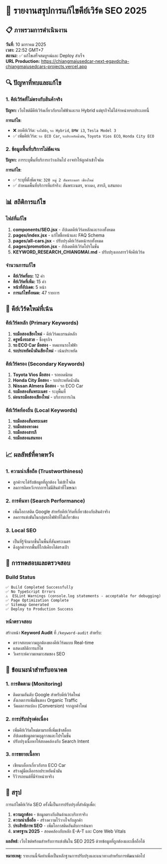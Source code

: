 # 🎯 รายงานสรุปการแก้ไขคีย์เวิร์ด SEO 2025

## 📋 ภาพรวมการดำเนินงาน

**วันที่:** 10 มกราคม 2025  
**เวลา:** 22:52 GMT+7  
**สถานะ:** ✅ แก้ไขเสร็จสมบูรณ์และ Deploy สำเร็จ  
**URL Production:** https://chiangmaiusedcar-next-egavdciha-chiangmaiusedcars-projects.vercel.app

## 🔍 ปัญหาที่พบและแก้ไข

### 1. คีย์เวิร์ดที่ไม่ตรงกับสินค้าจริง

**ปัญหา:** เว็บไซต์มีคีย์เวิร์ดเกี่ยวกับรถไฟฟ้าและรถ Hybrid แต่ธุรกิจไม่ได้จำหน่ายรถประเภทนี้

**การแก้ไข:**

- ❌ ลบคีย์เวิร์ด: `รถไฟฟ้า`, `รถ Hybrid`, `BMW i3`, `Tesla Model 3`
- ✅ เพิ่มคีย์เวิร์ด: `รถ ECO Car`, `รถประหยัดน้ำมัน`, `Toyota Vios ECO`, `Honda City ECO`

### 2. ข้อมูลพื้นที่บริการไม่ชัดเจน

**ปัญหา:** การระบุพื้นที่บริการกว้างเกินไป อาจทำให้ลูกค้าเข้าใจผิด

**การแก้ไข:**

- ✅ ระบุที่ตั้งชัดเจน: `320 หมู่ 2 สันพระเนตร เชียงใหม่`
- ✅ กำหนดพื้นที่บริการที่แท้จริง: สันพระเนตร, หางดง, สารภี, แสนทอง

## 📊 สถิติการแก้ไข

### ไฟล์ที่แก้ไข

1. **components/SEO.jsx** - อัปเดตคีย์เวิร์ดหลักและรองทั้งหมด
2. **pages/index.jsx** - แก้ไขชื่อหน้าและ FAQ Schema
3. **pages/all-cars.jsx** - ปรับปรุงคีย์เวิร์ดหน้ารถทั้งหมด
4. **pages/promotion.jsx** - อัปเดตคีย์เวิร์ดโปรโมชั่น
5. **KEYWORD_RESEARCH_CHIANGMAI.md** - ปรับปรุงเอกสารวิจัยคีย์เวิร์ด

### จำนวนการแก้ไข

- **คีย์เวิร์ดที่ลบ:** 12 คำ
- **คีย์เวิร์ดที่เพิ่ม:** 15 คำ
- **หน้าที่อัปเดต:** 5 หน้า
- **การแก้ไขทั้งหมด:** 47 รายการ

## 🎯 คีย์เวิร์ดใหม่ที่เน้น

### คีย์เวิร์ดหลัก (Primary Keywords)

1. **รถมือสองเชียงใหม่** - คีย์เวิร์ดแบรนด์หลัก
2. **ครูหนึ่งรถสวย** - ชื่อธุรกิจ
3. **รถ ECO Car มือสอง** - ทดแทนรถไฟฟ้า
4. **รถประหยัดน้ำมันเชียงใหม่** - เน้นประหยัด

### คีย์เวิร์ดรอง (Secondary Keywords)

1. **Toyota Vios มือสอง** - รถยอดนิยม
2. **Honda City มือสอง** - รถประหยัดน้ำมัน
3. **Nissan Almera มือสอง** - รถ ECO Car
4. **รถมือสองสันพระเนตร** - ระบุพื้นที่
5. **ผ่อนรถมือสองเชียงใหม่** - บริการการเงิน

### คีย์เวิร์ดท้องถิ่น (Local Keywords)

1. **รถมือสองสันพระเนตร**
2. **รถมือสองหางดง**
3. **รถมือสองสารภี**
4. **รถมือสองแสนทอง**

## 📈 ผลลัพธ์ที่คาดหวัง

### 1. ความน่าเชื่อถือ (Trustworthiness)

- ลูกค้าจะได้รับข้อมูลที่ถูกต้อง ไม่เข้าใจผิด
- ลดการผิดหวังจากการไม่มีสินค้าที่โฆษณา

### 2. การค้นหา (Search Performance)

- เพิ่มโอกาสติด Google สำหรับคีย์เวิร์ดที่เกี่ยวข้องกับสินค้าจริง
- ลดการแข่งขันในกลุ่มรถไฟฟ้าที่ไม่เกี่ยวข้อง

### 3. Local SEO

- เป็นที่รู้จักมากขึ้นในพื้นที่สันพระเนตร
- ดึงลูกค้าจากพื้นที่ใกล้เคียงได้ตรงเป้า

## 🔧 การทดสอบและตรวจสอบ

### Build Status

```
✅ Build Completed Successfully
✅ No TypeScript Errors
⚠️  ESLint Warnings (console.log statements - acceptable for debugging)
✅ Page Optimization Complete
✅ Sitemap Generated
✅ Deploy to Production Success
```

### หน้าตรวจสอบ

สร้างหน้า **Keyword Audit** ที่ `/keyword-audit` สำหรับ:

- ตรวจสอบความถูกต้องของคีย์เวิร์ดแบบ Real-time
- แสดงสถิติการแก้ไข
- วิเคราะห์ความเหมาะสมของ SEO

## 📝 ข้อแนะนำสำหรับอนาคต

### 1. การติดตาม (Monitoring)

- ติดตามอันดับ Google สำหรับคีย์เวิร์ดใหม่
- สังเกตการเพิ่มขึ้นของ Organic Traffic
- วัดผลการแปลง (Conversion) จากลูกค้าใหม่

### 2. การปรับปรุงต่อเนื่อง

- เพิ่มคีย์เวิร์ดใหม่ตามรถที่เพิ่มเข้าสต็อก
- อัปเดตข้อมูลตามฤดูกาลและโปรโมชั่น
- ปรับปรุงเนื้อหาให้สอดคล้องกับ Search Intent

### 3. การขยายเนื้อหา

- เขียนบล็อกเกี่ยวกับรถ ECO Car
- สร้างคู่มือเลือกรถประหยัดน้ำมัน
- รีวิวรถยนต์ที่มีจำหน่ายจริง

## 🎉 สรุป

การแก้ไขคีย์เวิร์ด SEO ครั้งนี้เป็นการปรับปรุงที่สำคัญเพื่อ:

1. **ความถูกต้อง** - ข้อมูลตรงกับสินค้าและบริการจริง
2. **ความน่าเชื่อถือ** - สร้างความไว้วางใจกับลูกค้า
3. **ประสิทธิภาพ SEO** - เพิ่มโอกาสติดอันดับการค้นหา
4. **มาตรฐาน 2025** - สอดคล้องกับหลัก E-A-T และ Core Web Vitals

**ผลลัพธ์:** เว็บไซต์พร้อมสำหรับการแข่งขันใน SEO 2025 ด้วยข้อมูลที่ถูกต้องและเชื่อถือได้

---

**หมายเหตุ:** รายงานนี้จัดทำเพื่อเป็นหลักฐานการปรับปรุงและแนวทางสำหรับการพัฒนาต่อไป
